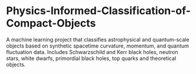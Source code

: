 # Physics-Informed-Classification-of-Compact-Objects
A machine learning project that classifies astrophysical and quantum-scale objects based on synthetic spacetime curvature, momentum, and quantum fluctuation data. Includes Schwarzschild and Kerr black holes, neutron stars, white dwarfs, primordial black holes, top quarks and theoretical objects.
